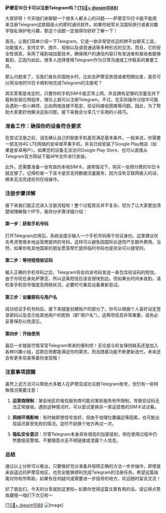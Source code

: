 **萨摩亚10日卡可以注册Telegram吗？[[TG💪+ @esim1088](https://t.me/s/esim1088)]**

大家好呀！今天咱们来聊聊一个很多人都关心的问题——萨摩亚10日卡能不能用来注册Telegram这款超级火的即时通讯软件。如果你经常关注国际旅行或者对数字隐私保护有兴趣，那这个话题一定值得你好好了解一下！

首先，让我们简单介绍一下Telegram。它是一款非常受欢迎的跨平台聊天工具，功能强大，支持文字、图片、视频以及语音通话等多种形式的交流。而且，它的安全性很高，采用了端到端加密技术，确保用户的通信内容只有发送者和接收者能够看到。正因为如此，很多人选择使用Telegram作为日常沟通或工作联系的重要工具。

那么问题来了，当我们身处异国他乡时，比如去萨摩亚旅游或者短期出差，是否可以用当地的10日卡顺利地完成Telegram的注册呢？

其实答案是肯定的，只要你的手机SIM卡能正常上网，并且拥有足够的流量支持下载和安装应用程序，理论上就可以注册Telegram。不过，在实际操作过程中可能会遇到一些小麻烦，比如网络连接不稳定、验证码接收困难等问题。因此，为了帮助大家更好地解决这些问题，接下来我会分享几个实用的小技巧。

### 准备工作：确保你的设备符合要求

在尝试注册之前，请先确认自己的智能手机是否满足基本条件。一般来说，你需要一部支持4G LTE网络的安卓或苹果手机，并且已经安装了Google Play商店（如果是安卓用户）。如果您的设备无法访问Google Play Store，也可以直接从Telegram官方网站下载APK文件进行安装。

此外，还需要准备一张有效的本地SIM卡。通常情况下，购买一张预付费的10日卡就足够了。记得检查一下该卡是否支持数据流量服务，因为没有互联网接入的话，根本无法完成任何在线操作。

### 注册步骤详解

接下来我们就正式进入注册流程啦！整个过程其实并不复杂，但为了让大家更加清楚地理解每个环节，我将分步骤详细介绍：

#### 第一步：获取手机号码
打开Telegram应用后，系统会提示输入一个手机号码用于验证身份。这里建议优先考虑使用本地运营商提供的号码，这样可以避免因国际长途而产生额外费用。当然，如果你有其他国家的朋友愿意帮忙提供临时号码也是完全可以接受的。

#### 第二步：等待短信验证码
输入正确的手机号码之后，Telegram将会向该号码发送一条包含验证码的短信。由于你现在身处萨摩亚，所以这条短信应该会很快到达。但如果长时间未收到，请检查手机信号强度及网络状况，必要时可重启设备重新尝试。

#### 第三步：设置密码与用户名
成功验证手机号码后，接下来就是创建账户的部分了。你可以根据个人喜好设定登录密码以及显示给其他用户的昵称（即“用户名”）。这两项信息非常重要，请务必妥善保存以免遗忘。

#### 第四步：开始使用
最后一步就是尽情享受Telegram带来的便利吧！无论是与好友保持联系还是加入各种兴趣小组，这款应用都能满足你的需求。而且随着功能不断更新迭代，未来还会有更多惊喜等着你发现哦！

### 注意事项提醒

虽然上述方法可以帮助大多数人在萨摩亚成功注册Telegram账号，但仍有一些特殊情况需要注意：

1. **运营商限制**：某些地区的电信服务商可能对某些服务有所限制，导致验证码无法正常接收。遇到这种情况时，可以尝试更换另一家运营商的SIM卡试试看。
   
2. **网络环境影响**：有时候即使信号良好，但由于地理位置偏远等因素，也可能出现延迟甚至失败的情况。这时不妨换个地方再试一次。

3. **隐私安全意识**：尽管Telegram本身具有很高的加密级别，但在使用过程中仍然要提高警惕，不要随意点击不明链接或泄露个人信息。

### 总结

通过以上分析可以看出，只要做好充分准备并按照正确的方法一步步操作，即使是来自遥远的萨摩亚地区，也完全能够顺利完成Telegram的注册任务。希望这篇指南对你有所帮助，如果有任何疑问或需要进一步指导的地方，欢迎随时留言交流！

好了朋友们，今天的分享就到这里啦~ 如果你觉得这篇文章有用的话，请记得点赞收藏哦～咱们下次见啦～

[[TG💪+ @esim1088](https://t.me/s/esim1088) ![Image](https://i.postimg.cc/4NQfJmqS/Snipaste-2025-05-13-00-14-12.png)]